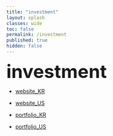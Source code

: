 ```yaml
---
title: "investment"
layout: splash
classes: wide
toc: false
permalink: /investment
published: true
hidden: false
---
```


<font size="7"><span style="font-weight:bold;"> investment </span></font>


- [website_KR](/investment/website_KR)
- [website_US](/investment/website_US)


- [portfolio_KR](/investment/portfolio_KR)
- [portfolio_US](/investment/portfolio_US)
